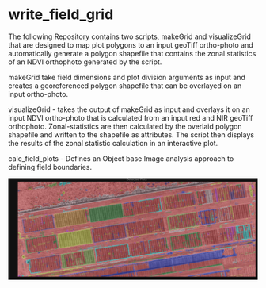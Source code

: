 # write_field_grid
The following Repository contains two scripts, makeGrid and visualizeGrid that are designed to 
map plot polygons to an input geoTiff ortho-photo and automatically generate a polygon shapefile
that contains the zonal statistics of an NDVI orthophoto generated by the script. 


makeGrid take field dimensions and plot division arguments as input and creates a georeferenced polygon shapefile that can 
be overlayed on an input ortho-photo. 

visualizeGrid - takes the output of makeGrid as input and overlays it on an input NDVI ortho-photo that is calculated from 
an input red and NIR geoTiff orthophoto. Zonal-statistics are then calculated by the overlaid polygon shapefile and written
to the shapefile as attributes. The script then displays the results of the zonal statistic calculation in an interactive plot. 

calc_field_plots - Defines an Object base Image analysis approach to defining field boundaries. 


![alt text](https://github.com/j-la-haye/write_field_grid/blob/master/TierII-Dectected_Plots.png)
